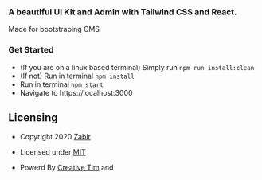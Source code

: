 ### A beautiful UI Kit and Admin with Tailwind CSS and React.

Made for bootstraping CMS


### Get Started
- (If you are on a linux based terminal) Simply run `npm run install:clean`
- (If not) Run in terminal `npm install`
- Run in terminal `npm start`
- Navigate to https://localhost:3000

## Licensing

- Copyright 2020 <a href="#" target="_blank">Zabir</a>

- Licensed under <a href="https://github.com/creativetimofficial/notus-react/blob/master/LICENSE.md" target="_blank">MIT</a>

- Powerd By <a href="https://www.creative-tim.com/?ref=nr-readme" target="_blank">Creative Tim</a> and 

